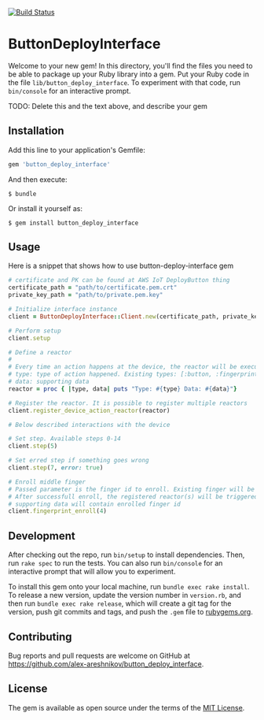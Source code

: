 [![Build Status](https://travis-ci.com/alex-areshnikov/button-deploy-interface.svg?branch=master)](https://travis-ci.com/alex-areshnikov/button-deploy-interface)

# ButtonDeployInterface

Welcome to your new gem! In this directory, you'll find the files you need to be able to package up your Ruby library into a gem. Put your Ruby code in the file `lib/button_deploy_interface`. To experiment with that code, run `bin/console` for an interactive prompt.

TODO: Delete this and the text above, and describe your gem

## Installation

Add this line to your application's Gemfile:

```ruby
gem 'button_deploy_interface'
```

And then execute:

    $ bundle

Or install it yourself as:

    $ gem install button_deploy_interface

## Usage

Here is a snippet that shows how to use button-deploy-interface gem

```ruby
# certificate and PK can be found at AWS IoT DeployButton thing
certificate_path = "path/to/certificate.pem.crt"
private_key_path = "path/to/private.pem.key"

# Initialize interface instance
client = ButtonDeployInterface::Client.new(certificate_path, private_key_path)

# Perform setup
client.setup

# Define a reactor
#
# Every time an action happens at the device, the reactor will be executed.
# type: type of action happened. Existing types: [:button, :fingerprint_enroll]
# data: supporting data
reactor = proc { |type, data| puts "Type: #{type} Data: #{data}"}

# Register the reactor. It is possible to register multiple reactors
client.register_device_action_reactor(reactor)

# Below described interactions with the device

# Set step. Available steps 0-14
client.step(5)

# Set erred step if something goes wrong
client.step(7, error: true)

# Enroll middle finger
# Passed parameter is the finger id to enroll. Existing finger will be overrided.
# After successfull enroll, the registered reactor(s) will be triggered with type :fingerprint_enroll and 
# supporting data will contain enrolled finger id
client.fingerprint_enroll(4)
```

## Development

After checking out the repo, run `bin/setup` to install dependencies. Then, run `rake spec` to run the tests. You can also run `bin/console` for an interactive prompt that will allow you to experiment.

To install this gem onto your local machine, run `bundle exec rake install`. To release a new version, update the version number in `version.rb`, and then run `bundle exec rake release`, which will create a git tag for the version, push git commits and tags, and push the `.gem` file to [rubygems.org](https://rubygems.org).

## Contributing

Bug reports and pull requests are welcome on GitHub at https://github.com/alex-areshnikov/button_deploy_interface.

## License

The gem is available as open source under the terms of the [MIT License](https://opensource.org/licenses/MIT).
